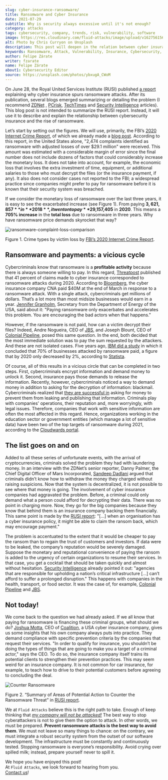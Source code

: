 ```yaml
---
slug: cyber-insurance-ransomware/
title: Ransomware and Cyber Insurance
date: 2021-07-29
subtitle: Why is security always excessive until it's not enough?
category: attacks
tags: cybersecurity, company, trends, risk, vulnerability, software
image: https://res.cloudinary.com/fluid-attacks/image/upload/v1627561560/blog/cyber-insurance-ransomware/cover-cyber-insurance-ransomware_lflmzi.webp
alt: Photo by Chris Curryon on Unsplash
description: This post will deepen in the relation between cyber insurance and ransomware popularized by the Royal United Services Institute last report.
keywords: Ransomware, Attack, Vulnerability, Insurance, Cybersecurity, Ethical Hacking, Cyber, Pentesting
author: Felipe Zárate
writer: fzarate
name: Felipe Zárate
about1: Cybersecurity Editor
source: https://unsplash.com/photos/ybxugA_CWoM
---
```


On June 28, the Royal United Services Institute (RUSI) published [a
report](https://rusi.org/explore-our-research/publications/occasional-papers/cyber-insurance-and-cyber-security-challenge)
explaining why cyber insurance spurs ransomware attacks. After its
publication, several blogs emerged summarizing or detailing the problem
(I recommend
[ZDNet](https://www.zdnet.com/article/ransomware-has-become-an-existential-threat-that-means-cyber-insurance-is-about-to-change/)
,
[PCrisk](https://www.pcrisk.com/internet-threat-news/21233-is-cyber-insurance-making-it-harder-to-defend-against-ransomware),
[TechTimes](https://www.techtimes.com/articles/261595/20210617/ransomware-attacks-pressure-insurance-companies-limit-coverage-cybercrimes.htm)
and [Security
Intelligence](https://securityintelligence.com/news/whats-behind-rising-ransomware-costs/)
articles). This blog post is not intended to summarize the RUSI report.
Instead, it will use it to describe and explain the relationship between
cybersecurity insurance and the rise of ransomware.

Let’s start by setting out the figures. We will use, primarily, the
FBI’s [2020 Internet Crime
Report](https://www.ic3.gov/Media/PDF/AnnualReport/2020_IC3Report.pdf),
of which we already made a [blog post](../fbi-2020-report/). According
to this report, in the United States alone, "2,474 complaints identified
as ransomware with adjusted losses of over $29.1 million" were received.
This amount was estimated with a considerable margin of error since the
final number does not include dozens of factors that could considerably
increase the monetary loss. It does not take into account, for example,
the economic loss that involves the extra investment of time, equipment,
or additional salaries to those who must decrypt the files (or the
insurance payment, if any). It also does not consider cases not reported
to the FBI; a widespread practice since companies might prefer to pay
for ransomware before it is known that their security system was
breached.

If we consider the monetary loss of ransomware over the last three
years, it is easy to see the exacerbated increase (see Figure 1). From
paying **$3,621,857** in **2018**, it went on to pay **$29,157,405** in
**2020**. This means a **705% increase** in the **total loss** due to
ransomware in three years. Why have ransomware price demands skyrocket
that way?

<div class="imgblock">

![ransomware-complaint-loss-comparison](https://res.cloudinary.com/fluid-attacks/image/upload/v1627562361/blog/cyber-insurance-ransomware/ransomware-complaint-loss-comparison_btczd1.webp)

<div class="title">

Figure 1. Crime types by victim loss by [FBI’s 2020 Internet Crime
Report](https://www.ic3.gov/Media/PDF/AnnualReport/2020_IC3Report.pdf).

</div>

</div>

## Ransomware and payments: a vicious cycle

Cybercriminals know that ransomware is a **profitable activity** because
there is always someone willing to pay. In this regard,
[Threatpost](https://threatpost.com/cyber-insurance-ransomware-payments/166580/)
published that 41 percent of claims made to cyber insurance corresponded
to ransomware attacks during 2020. According to
[Bloomberg](https://www.bloomberg.com/news/articles/2021-05-20/cna-financial-paid-40-million-in-ransom-after-march-cyberattack),
the cyber insurance company CNA paid $40M at the end of March in
response to a ransomware attack. With a single attack, cybercriminals
get millions of dollars. That’s a lot more than most midsize businesses
would earn in a year. [Jennifer
Granholm](https://www.nbcnews.com/now/video/can-cyber-insurance-keep-up-with-the-growing-number-of-ransomware-attacks-116154437896),
Secretary from the Department of Energy of the USA, said about it:
"Paying ransomware only exacerbates and accelerates this problem. You
are encouraging the bad actors when that happens."

However, if the ransomware is not paid, how can a victim decrypt their
files? Indeed, Andre Nogueira, CEO of [JBS](../jbs-revil-cyberattack/),
and Joseph Blount, CEO of [Colonial
Pipeline](../pipeline-ransomware-darkside/), posed this same question.
In the end, both decided that the most immediate solution was to pay the
sum requested by the attackers. And these are not isolated cases. Five
years ago, [IBM did a
study](https://www.healthcareitnews.com/news/ransomware-70-businesses-attacked-pay-ibm-study-finds)
in which it concluded that 70% of businesses attacked by ransomware
paid, a figure that by 2020 only decreased by 2%, according to
[Statista](https://www.statista.com/statistics/701282/ransomware-experience-of-companies/).

Of course, all of this results in a vicious circle that can be completed
in two steps. First, cybercriminals encrypt information and demand money
to unlock it. Second, insurance pays those demands to release the
information. Recently, however, cybercriminals noticed a way to demand
money in addition to asking for the decryption of information:
blackmail. Cybercriminals realized that [they are successful
in](https://www.zdnet.com/article/ransomware-theres-been-a-big-rise-in-double-extortion-attacks-as-gangs-try-out-new-tricks/)
asking for money to prevent them from leaking and publishing that
information. Criminals play with companies' operations, their reputation
and, more worryingly, with legal issues. Therefore, companies that work
with sensitive information are often the most affected in this regard.
Hence, organizations working in the education sector or government
entities (which manage a lot of sensitive data) have been two of the top
targets of ransomware during 2021, according to the [Cloudwards
portal](https://www.cloudwards.net/ransomware-statistics/).

## The list goes on and on

Added to all these series of unfortunate events, with the arrival of
cryptocurrencies, criminals solved the problem they had with laundering
money. In an interview with the ZDNet’s senior reporter, Danny Palmer,
the Chief Digital Officer of Mars Incorporated, [Sandeep
Dadlani](https://www.zdnet.com/article/ransomware-has-become-an-existential-threat-that-means-cyber-insurance-is-about-to-change/)
argued that criminals didn’t know how to withdraw the money they charged
without raising suspicions. Now that the system is decentralized, it is
not possible to see where that money is going. The involvement of cyber
insurance companies had aggravated the problem. Before, a criminal could
only demand what a person could afford for decrypting their data. There
was no point in charging more. Now, they go for the big companies
because they know that behind them is an insurance company backing them
financially. This same point is made by the [RUSI
report](https://static.rusi.org/263_ei_ransomware_final_0_0.pdf):
"\[…​\] when an organisation has a cyber insurance policy, it might
be able to claim the ransom back, which may encourage payment."

The problem is accentuated to the extent that it would be cheaper to pay
the ransom than to regain the trust of customers and investors. If data
were to be leaked, the company’s reputation would be severely damaged.
Suppose the monetary and reputational convenience of paying the ransom
is added to the urgency of certain organizations to resume their
services. In that case, you get a cocktail that should be taken quickly
and almost without hesitation. [Security
Intelligence](https://securityintelligence.com/news/whats-behind-rising-ransomware-costs/)
already pointed it out: "agencies that are responsible for upholding a
nation’s critical infrastructure \[…​\] can’t afford to suffer a
prolonged disruption." This happens with companies in the health,
transport, or food sector. It was the case of, for example, [Colonial
Pipeline](../pipeline-ransomware-darkside/) and
[JBS](../jbs-revil-cyberattack/).

## Not today!

We come back to the question we had already asked. If we all know that
paying for ransomware is financing these criminal groups, what should we
do? [Joshua
Motta](https://www.nbcnews.com/now/video/can-cyber-insurance-keep-up-with-the-growing-number-of-ransomware-attacks-116154437896),
CEO of [Coalition](https://www.coalitioninc.com/), a USA cyber insurance
company, gives us some insights that his own company always puts into
practice. They demand compliance with specific prevention criteria by
the companies that request their services. "In order to qualify for
insurance, you shouldn’t be doing the types of things that are going to
make you a target of a criminal actor," says the CEO. To do so, the
insurance company itself trains its potential clients to strengthen
their prevention practices. This may seem weird for an insurance
company. It is not common for car insurance, for example, to teach how
to drive to their potential customers before agreeing to concluding the
deal.

<div class="imgblock">

![Counter Ransomware](https://res.cloudinary.com/fluid-attacks/image/upload/v1627562360/blog/cyber-insurance-ransomware/counter-ransomware_wkr8b1.webp)

<div class="title">

Figure 2. “Summary of Areas of Potential Action to Counter
the Ransomware Threat” in [RUSI report](https://static.rusi.org/263_ei_ransomware_final_0_0.pdf).

</div>

</div>

We at `Fluid Attacks` believe this is the right path to take. Enough of
keep thinking that [*my company will not be
attacked\!*](../optimism-bias/) The best way to stop cyberattackers is
not to give them the option to attack. In other words, we must be
prepared. **Prevent ransomware attacks is the best way to avoid them**.
We must not leave so many things to chance: on the contrary, we must
integrate a robust security system from the outset of our software
development. The infrastructure must be constantly and continuously
tested. Stopping ransomware is everyone’s responsibility. Avoid crying
over spilled milk; instead, prepare yourself never to spill it.

We hope you have enjoyed this post!\
At `Fluid Attacks`, we look forward to hearing from you.\
[Contact us](../../contact-us/)!
